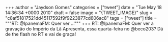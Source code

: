 
+++
author = "Jaydson Gomes"
categories = ["tweet"]
date = "Tue May 18 14:36:34 +0000 2010"
draft = false
image = "{TWEET_IMAGE}"
slug = "c8af51817521dd45117592f9f9223877cd606ac8"
tags = ["tweet"]
title = """RT: @IpanemaFM: Quer ver ..."""
+++
RT: @IpanemaFM: Quer ver a gravação do Império da Lã Apresenta, essa quarta-feira no @beco203? Dá de the flash no RT e vai de graça!
